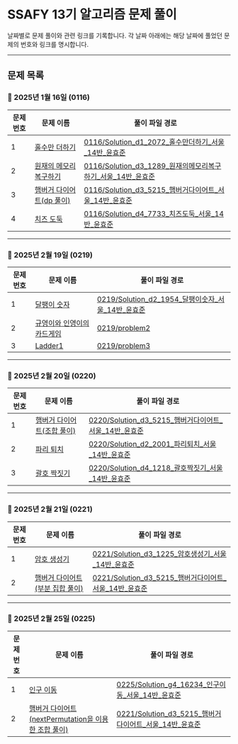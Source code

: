 # SSAFY 13기 알고리즘 문제 풀이

날짜별로 문제 풀이와 관련 링크를 기록합니다. 각 날짜 아래에는 해당 날짜에 풀었던 문제의 번호와 링크를 명시합니다.

---

## **문제 목록**

### 📅 2025년 1월 16일 (0116)

| 문제 번호 | 문제 이름                                                                                                               | 풀이 파일 경로                                                                                                                                                                                                                                                                                           |
| --------- | ----------------------------------------------------------------------------------------------------------------------- | -------------------------------------------------------------------------------------------------------------------------------------------------------------------------------------------------------------------------------------------------------------------------------------------------------- |
| 1         | [홀수만 더하기](https://swexpertacademy.com/main/code/problem/problemDetail.do?contestProbId=AV5QSEhaA5sDFAUq)          | [0116/Solution_d1_2072_홀수만더하기_서울_14반_윤효준](https://github.com/yoonc01/SSAFY_13_ALGO/blob/main/0116/Solution_d1_2072_%ED%99%80%EC%88%98%EB%A7%8C%EB%8D%94%ED%95%98%EA%B8%B0_%EC%84%9C%EC%9A%B8_14%EB%B0%98_%EC%9C%A4%ED%9A%A8%EC%A4%80.java)                                             |
| 2         | [원재의 메모리 복구하기](https://swexpertacademy.com/main/code/problem/problemDetail.do?contestProbId=AV19AcoKI9sCFAZN) | [0116/Solution_d3_1289_원재의메모리복구하기_서울_14반_윤효준](https://github.com/yoonc01/SSAFY_13_ALGO/blob/main/0116/Solution_d3_1289_%EC%9B%90%EC%9E%AC%EC%9D%98%EB%A9%94%EB%AA%A8%EB%A6%AC%EB%B3%B5%EA%B5%AC%ED%95%98%EA%B8%B0_%EC%84%9C%EC%9A%B8_14%EB%B0%98_%EC%9C%A4%ED%9A%A8%EC%A4%80.java) |
| 3         | [햄버거 다이어트(dp 풀이)](https://swexpertacademy.com/main/code/problem/problemDetail.do?contestProbId=AWT-lPB6dHUDFAVT)        | [0116/Solution_d3_5215_햄버거다이어트_서울_14반_윤효준](https://github.com/yoonc01/SSAFY_13_ALGO/blob/main/0116/Solution_d3_5215_%ED%96%84%EB%B2%84%EA%B1%B0%EB%8B%A4%EC%9D%B4%EC%96%B4%ED%8A%B8_%EC%84%9C%EC%9A%B8_14%EB%B0%98_%EC%9C%A4%ED%9A%A8%EC%A4%80.java)                                    |
| 4         | [치즈 도둑](https://swexpertacademy.com/main/code/problem/problemDetail.do?contestProbId=AWrDOdQqRCUDFARG)              | [0116/Solution_d4_7733_치즈도둑_서울_14반_윤효준](https://github.com/yoonc01/SSAFY_13_ALGO/blob/main/0116/Solution_d4_7733_%EC%B9%98%EC%A6%88%EB%8F%84%EB%91%91_%EC%84%9C%EC%9A%B8_14%EB%B0%98_%EC%9C%A4%ED%9A%A8%EC%A4%80.java)                                                               |

---

### 📅 2025년 2월 19일 (0219)

| 문제 번호 | 문제 이름                                                                                                                   | 풀이 파일 경로                                                                                                                                                                                          |
| --------- | --------------------------------------------------------------------------------------------------------------------------- | ------------------------------------------------------------------------------------------------------------------------------------------------------------------------------------------------------- |
| 1         | [달팽이 숫자](https://swexpertacademy.com/main/code/problem/problemDetail.do?contestProbId=AV5PobmqAPoDFAUq)                | [0219/Solution_d2_1954_달팽이숫자_서울_14반_윤효준](https://github.com/yoonc01/SSAFY_13_ALGO/blob/main/0219/Solution_d2_1954_%EB%8B%AC%ED%8C%BD%EC%9D%B4%EC%88%AB%EC%9E%90_%EC%84%9C%EC%9A%B8_14%EB%B0%98_%EC%9C%A4%ED%9A%A8%EC%A4%80.java) |
| 2         | [규영이와 인영이의 카드게임](https://swexpertacademy.com/main/code/problem/problemDetail.do?contestProbId=AWgv9va6HnkDFAW0) | [0219/problem2]()                                                                                                                                                                                       |
| 3         | [Ladder1](https://swexpertacademy.com/main/code/problem/problemDetail.do?contestProbId=AV14ABYKADACFAYh)                    | [0219/problem3]()                                                                                                                                                                                       |

---

### 📅 2025년 2월 20일 (0220)

| 문제 번호 | 문제 이름                                                                                                        | 풀이 파일 경로    |
| --------- | ---------------------------------------------------------------------------------------------------------------- | ----------------- |
| 1         | [햄버거 다이어트(조합 풀이)](https://swexpertacademy.com/main/code/problem/problemDetail.do?contestProbId=AWT-lPB6dHUDFAVT) | [0220/Solution_d3_5215_햄버거다이어트_서울_14반_윤효준](https://github.com/yoonc01/SSAFY_13_ALGO/blob/main/0220/Solution_d3_5215_%ED%96%84%EB%B2%84%EA%B1%B0%EB%8B%A4%EC%9D%B4%EC%96%B4%ED%8A%B8_%EC%84%9C%EC%9A%B8_14%EB%B0%98_%EC%9C%A4%ED%9A%A8%EC%A4%80.java) |
| 2         | [파리 퇴치](https://swexpertacademy.com/main/code/problem/problemDetail.do?contestProbId=AV5PzOCKAigDFAUq)       | [0220/Solution_d2_2001_파리퇴치_서울_14반_윤효준](https://github.com/yoonc01/SSAFY_13_ALGO/blob/main/0220/Solution_d2_2001_%ED%8C%8C%EB%A6%AC%ED%87%B4%EC%B9%98_%EC%84%9C%EC%9A%B8_14%EB%B0%98_%EC%9C%A4%ED%9A%A8%EC%A4%80.java) |
| 3         | [괄호 짝짓기](https://swexpertacademy.com/main/code/problem/problemDetail.do?contestProbId=AV14eWb6AAkCFAYD)     | [0220/Solution_d4_1218_괄호짝짓기_서울_14반_윤효준](https://github.com/yoonc01/SSAFY_13_ALGO/blob/main/0220/Solution_d4_1218_%EA%B4%84%ED%98%B8%EC%A7%9D%EC%A7%93%EA%B8%B0_%EC%84%9C%EC%9A%B8_14%EB%B0%98_%EC%9C%A4%ED%9A%A8%EC%A4%80.java) |

---

### 📅 2025년 2월 21일 (0221)

| 문제 번호 | 문제 이름                                                                                                        | 풀이 파일 경로    |
| --------- | ---------------------------------------------------------------------------------------------------------------- | ----------------- |
| 1         | [암호 생성기](https://swexpertacademy.com/main/code/problem/problemDetail.do?contestProbId=AV14uWl6AF0CFAYD) | [0221/Solution_d3_1225_암호생성기_서울_14반_윤효준](https://github.com/yoonc01/SSAFY_13_ALGO/blob/main/0221/Solution_d3_1225_%EC%95%94%ED%98%B8%EC%83%9D%EC%84%B1%EA%B8%B0_%EC%84%9C%EC%9A%B8_14%EB%B0%98_%EC%9C%A4%ED%9A%A8%EC%A4%80.java) |
| 2         | [햄버거 다이어트(부분 집합 풀이)](https://swexpertacademy.com/main/code/problem/problemDetail.do?contestProbId=AWT-lPB6dHUDFAVT) | [0221/Solution_d3_5215_햄버거다이어트_서울_14반_윤효준](https://github.com/yoonc01/SSAFY_13_ALGO/blob/main/0221/Solution_d3_5215_%ED%96%84%EB%B2%84%EA%B1%B0%EB%8B%A4%EC%9D%B4%EC%96%B4%ED%8A%B8_%EC%84%9C%EC%9A%B8_14%EB%B0%98_%EC%9C%A4%ED%9A%A8%EC%A4%80.java) |    

---

### 📅 2025년 2월 25일 (0225)

| 문제 번호 | 문제 이름                                                                                                        | 풀이 파일 경로    |
| --------- | ---------------------------------------------------------------------------------------------------------------- | ----------------- |
| 1         | [인구 이동](https://www.acmicpc.net/problem/16234) | [0225/Solution_g4_16234_인구이동_서울_14반_윤효준](https://github.com/yoonc01/SSAFY_13_ALGO/blob/main/0225/Solution_g4_16234_%EC%9D%B8%EA%B5%AC%EC%9D%B4%EB%8F%99_%EC%84%9C%EC%9A%B8_14%EB%B0%98_%EC%9C%A4%ED%9A%A8%EC%A4%80.java) |
| 2         | [햄버거 다이어트(nextPermutation을 이용한 조합 풀이)](https://swexpertacademy.com/main/code/problem/problemDetail.do?contestProbId=AWT-lPB6dHUDFAVT) | [0221/Solution_d3_5215_햄버거다이어트_서울_14반_윤효준](https://github.com/yoonc01/SSAFY_13_ALGO/blob/main/0225/Solution_d3_5215_%ED%96%84%EB%B2%84%EA%B1%B0%EB%8B%A4%EC%9D%B4%EC%96%B4%ED%8A%B8_%EC%84%9C%EC%9A%B8_14%EB%B0%98_%EC%9C%A4%ED%9A%A8%EC%A4%80.java) |    

